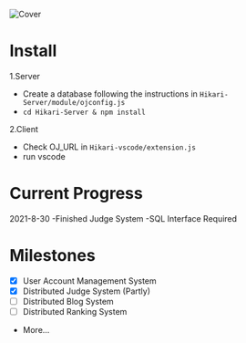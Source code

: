 ![Cover](http://1.116.217.97/Hikari_Cover_small.png)
# Install
1.Server
  - Create a database following the instructions in ``Hikari-Server/module/ojconfig.js``
  - ``cd Hikari-Server & npm install``

2.Client
  - Check OJ_URL in ``Hikari-vscode/extension.js``
  - run vscode

# Current Progress
2021-8-30
-Finished Judge System
-SQL Interface Required

# Milestones
- [x] User Account Management System
- [x] Distributed Judge System (Partly)
- [ ] Distributed Blog System
- [ ] Distributed Ranking System
- More...
